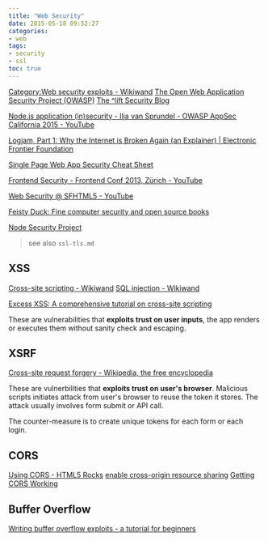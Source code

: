 ```yaml
---
title: "Web Security"
date: 2015-05-18 09:52:27
categories:
- web
tags:
- security
- ssl
toc: true
---
```


[Category:Web security exploits - Wikiwand](http://www.wikiwand.com/en/Category:Web_security_exploits)
[The Open Web Application Security Project (OWASP)](https://www.owasp.org/index.php/Main_Page)
[The ^lift Security Blog](https://blog.liftsecurity.io/)

[Node.js application (in)security - Ilja van Sprundel - OWASP AppSec California 2015 - YouTube](https://www.youtube.com/watch?v=4J6-IFqyBjY)

[Logjam, Part 1: Why the Internet is Broken Again (an Explainer) | Electronic Frontier Foundation](https://www.eff.org/deeplinks/2015/05/logjam-internet-breaks-again)

[Single Page Web App Security Cheat Sheet](https://github.com/eoftedal/writings/blob/master/published/javascript-security-cheat-sheet.md)

[Frontend Security - Frontend Conf 2013, Zürich - YouTube](https://www.youtube.com/watch?v=fYjO5pIY1mY)

[Web Security @ SFHTML5 - YouTube](https://www.youtube.com/playlist?list=PLOU2XLYxmsIIkEU3Z_xdVo9EADurbdxKa)

[Feisty Duck: Fine computer security and open source books](https://www.feistyduck.com/)

[Node Security Project](https://nodesecurity.io/)

> see also `ssl-tls.md`

## XSS

[Cross-site scripting - Wikiwand](http://www.wikiwand.com/en/Cross-site_scripting)
[SQL injection - Wikiwand](http://www.wikiwand.com/en/SQL_injection)

[Excess XSS: A comprehensive tutorial on cross-site scripting](http://excess-xss.com/)

These are vulnerabilities that **exploits trust on user inputs**, the app renders or executes them without sanity check and escaping.

## XSRF

[Cross-site request forgery - Wikipedia, the free encyclopedia](http://en.wikipedia.org/wiki/Cross-site_request_forgery)

These are vulnerbilities that **exploits trust on user's browser**. Malicious scripts initiates attack from user's browser to reuse the token it stores. The attack usually involves form submit or API call.

The counter-measure is to create unique tokens for each form or each login.

## CORS

[Using CORS - HTML5 Rocks](http://www.html5rocks.com/en/tutorials/cors/)
[enable cross-origin resource sharing](http://enable-cors.org/index.html)
[Getting CORS Working](https://remysharp.com/2011/04/21/getting-cors-working)

## Buffer Overflow

[Writing buffer overflow exploits - a tutorial for beginners](http://www.eecis.udel.edu/~bmiller/cis459/2007s/readings/buff-overflow.html)

